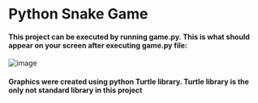 # Python Snake Game

#### This project can be executed by running game.py. This is what should appear on your screen after executing game.py file:

![image](https://user-images.githubusercontent.com/92460956/230794819-9996f991-31e8-4765-8e02-ce4f8f6af6b0.png)

#### Graphics were created using python Turtle library. Turtle library is the only not standard library in this project

